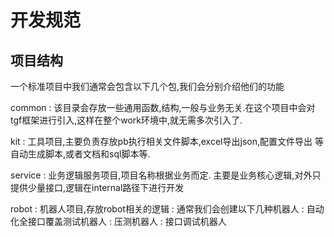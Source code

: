 # 开发规范

## 项目结构
一个标准项目中我们通常会包含以下几个包,我们会分别介绍他们的功能

common
: 该目录会存放一些通用函数,结构,一般与业务无关.在这个项目中会对tgf框架进行引入,这样在整个work环境中,就无需多次引入了.

kit
: 工具项目,主要负责存放pb执行相关文件脚本,excel导出json,配置文件导出 等自动生成脚本,或者文档和sql脚本等.

service
: 业务逻辑服务项目,项目名称根据业务而定. 主要是业务核心逻辑,对外只提供少量接口,逻辑在internal路径下进行开发


robot
: 机器人项目,存放robot相关的逻辑
: 通常我们会创建以下几种机器人
: 自动化全接口覆盖测试机器人
: 压测机器人
: 接口调试机器人
